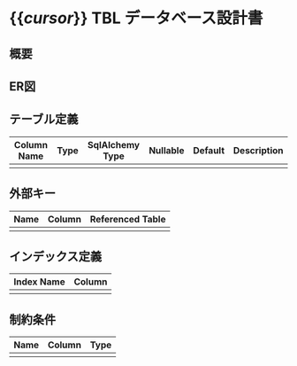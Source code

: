 # {{_cursor_}} TBL データベース設計書

## 概要


## ER図

## テーブル定義

| Column Name | Type | SqlAlchemy Type | Nullable | Default | Description |
|-------------|------|-----------------|----------|---------|-------------|
| | | | | | |

## 外部キー

| Name | Column | Referenced Table |
|------|--------|------------------|
| | |

## インデックス定義

| Index Name | Column |
|------------|--------|
| | |


## 制約条件

| Name | Column | Type |
|------|--------|------|
| | |

